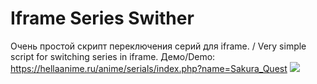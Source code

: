 # Iframe Series Swither
Очень простой скрипт переключения серий для iframe. / Very simple script for switching series in iframe. 
Демо/Demo: https://hellaanime.ru/anime/serials/index.php?name=Sakura_Quest
<img src="https://6ba6cf10-492a-4483-b1b6-8ce4ee67a69d.akamaized.net/HellaAnime/img/githubswitchs.jpg">
